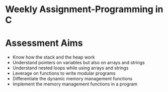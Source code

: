 # Weekly Assignment-Programming in C

# Assessment Aims
- Know how the stack and the heap work
- Understand pointers on variables but also on arrays and strings
- Understand nested loops while using arrays and strings
- Leverage on functions to write modular programs
- Differentiate the dynamic memory management functions
- Implement the memory management functions in a program